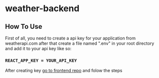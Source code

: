 # weather-backend

## How To Use

First of all, you need to create a api key for your application from weatherapi.com after that create a file named ".env" in your root directory and add it to your api key like so:

### `REACT_APP_KEY = YOUR_API_KEY`

After creating key [go to frontend repo](https://github.com/RidvanErenEldem/weather/) and folow the steps
  
